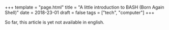 +++
template = "page.html"
title = "A little introduction to BASH (Born Again Shell)"
date =  2018-23-01
draft = false
tags = ["tech", "computer"]
+++

So far, this article is yet not available in english.